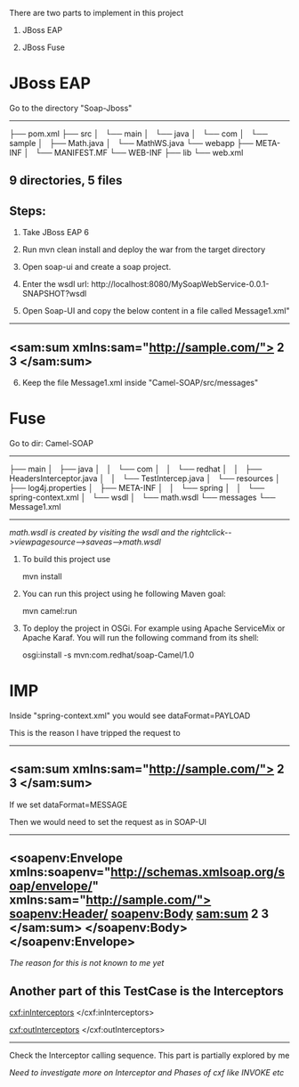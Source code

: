 There are two parts to implement in this project

1. JBoss EAP

2. JBoss Fuse

JBoss EAP 
=========

Go to the directory "Soap-Jboss"

---------------------------------------
├── pom.xml
├── src
│   └── main
│       └── java
│           └── com
│               └── sample
│                   ├── Math.java
│                   └── MathWS.java
└── webapp
    ├── META-INF
    │   └── MANIFEST.MF
    └── WEB-INF
        ├── lib
        └── web.xml

9 directories, 5 files
---------------------------------------

Steps:
-----

1. Take JBoss EAP 6

2. Run mvn clean install and deploy the war from the target directory 

3. Open soap-ui and create a soap project.

4. Enter the wsdl url: http://localhost:8080/MySoapWebService-0.0.1-SNAPSHOT?wsdl

5. Open Soap-UI and copy the below content in a file called Message1.xml"
---------------------------------------------------------------------------------------------------------------------
<sam:sum xmlns:sam="http://sample.com/">
         <arg0>2</arg0>
         <arg1>3</arg1>
</sam:sum>
---------------------------------------------------------------------------------------------------------------------

6. Keep the file Message1.xml inside "Camel-SOAP/src/messages"


Fuse
====

Go to dir: Camel-SOAP

----------------------------------------------------------


├── main
│   ├── java
│   │   └── com
│   │       └── redhat
│   │           ├── HeadersInterceptor.java
│   │           └── TestIntercep.java
│   └── resources
│       ├── log4j.properties
│       ├── META-INF
│       │   └── spring
│       │       └── spring-context.xml
│       └── wsdl
│           └── math.wsdl
└── messages
    └── Message1.xml

----------------------------------------------------------

*math.wsdl is created by visiting the wsdl and the rightclick-->viewpagesource-->saveas-->math.wsdl*


1. To build this project use

    mvn install

2. You can run this project using he following Maven goal:

    mvn camel:run

3. To deploy the project in OSGi. For example using Apache ServiceMix or Apache Karaf. You will run the following command from its shell:

    osgi:install -s mvn:com.redhat/soap-Camel/1.0


IMP
====

Inside "spring-context.xml" you would see dataFormat=PAYLOAD

This is the reason I have tripped the request to 

----------------------------------------------------------
<sam:sum xmlns:sam="http://sample.com/">
         <arg0>2</arg0>
         <arg1>3</arg1>
</sam:sum>
----------------------------------------------------------

If we set dataFormat=MESSAGE

Then we would need to set the request as in SOAP-UI

----------------------------------------------------------
<soapenv:Envelope xmlns:soapenv="http://schemas.xmlsoap.org/soap/envelope/" xmlns:sam="http://sample.com/">
   <soapenv:Header/>
   <soapenv:Body>
      <sam:sum>
         <arg0>2</arg0>
         <arg1>3</arg1>
      </sam:sum>
   </soapenv:Body>
</soapenv:Envelope>
----------------------------------------------------------

*The reason for this is not known to me yet*

Another part of this TestCase is the Interceptors
----------------------------------------------------------

<cxf:inInterceptors>
	<ref bean="TestIntercep"/>
</cxf:inInterceptors>

<cxf:outInterceptors>
	<ref bean="headerInterceptor"/>
</cxf:outInterceptors>

----------------------------------------------------------

Check the Interceptor calling sequence. This part is partially explored by me 

*Need to investigate more on Interceptor and Phases of cxf like INVOKE etc*
